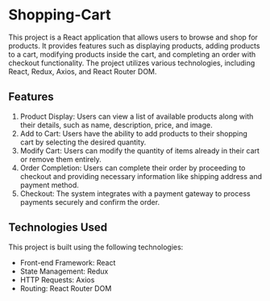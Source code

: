 # Shopping-Cart

This project is a React application that allows users to browse and shop for products. It provides features such as displaying products, adding products to a cart, modifying products inside the cart, and completing an order with checkout functionality. The project utilizes various technologies, including React, Redux, Axios, and React Router DOM.

## Features
1. Product Display: Users can view a list of available products along with their details, such as name, description, price, and image.
2. Add to Cart: Users have the ability to add products to their shopping cart by selecting the desired quantity.
3. Modify Cart: Users can modify the quantity of items already in their cart or remove them entirely.
4. Order Completion: Users can complete their order by proceeding to checkout and providing necessary information like shipping address and payment method.
5. Checkout: The system integrates with a payment gateway to process payments securely and confirm the order.

## Technologies Used
This project is built using the following technologies:

* Front-end Framework: React <br>
* State Management: Redux <br>
* HTTP Requests: Axios <br>
* Routing: React Router DOM <br>
